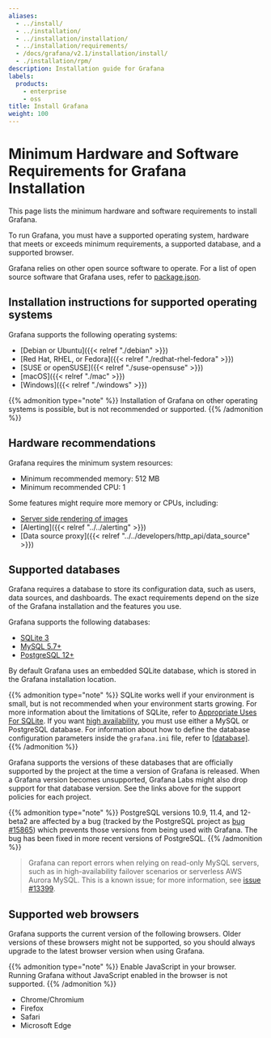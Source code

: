 ```yaml
---
aliases:
  - ../install/
  - ../installation/
  - ../installation/installation/
  - ../installation/requirements/
  - /docs/grafana/v2.1/installation/install/
  - ./installation/rpm/
description: Installation guide for Grafana
labels:
  products:
    - enterprise
    - oss
title: Install Grafana
weight: 100
---
```


# Minimum Hardware and Software Requirements for Grafana Installation

This page lists the minimum hardware and software requirements to install Grafana.

To run Grafana, you must have a supported operating system, hardware that meets or exceeds minimum requirements, a supported database, and a supported browser.

Grafana relies on other open source software to operate. For a list of open source software that Grafana uses, refer to [package.json](https://github.com/grafana/grafana/blob/main/package.json).

## Installation instructions for supported operating systems

Grafana supports the following operating systems:

- [Debian or Ubuntu]({{< relref "./debian" >}})
- [Red Hat, RHEL, or Fedora]({{< relref "./redhat-rhel-fedora" >}})
- [SUSE or openSUSE]({{< relref "./suse-opensuse" >}})
- [macOS]({{< relref "./mac" >}})
- [Windows]({{< relref "./windows" >}})

{{% admonition type="note" %}}
Installation of Grafana on other operating systems is possible, but is not recommended or supported.
{{% /admonition %}}

## Hardware recommendations

Grafana requires the minimum system resources:

- Minimum recommended memory: 512 MB
- Minimum recommended CPU: 1

Some features might require more memory or CPUs, including:

- [Server side rendering of images](/grafana/plugins/grafana-image-renderer#requirements)
- [Alerting]({{< relref "../../alerting" >}})
- [Data source proxy]({{< relref "../../developers/http_api/data_source" >}})

## Supported databases

Grafana requires a database to store its configuration data, such as users, data sources, and dashboards. The exact requirements depend on the size of the Grafana installation and the features you use.

Grafana supports the following databases:

- [SQLite 3](https://www.sqlite.org/index.html)
- [MySQL 5.7+](https://www.mysql.com/support/supportedplatforms/database.html)
- [PostgreSQL 12+](https://www.postgresql.org/support/versioning/)

By default Grafana uses an embedded SQLite database, which is stored in the Grafana installation location.

{{% admonition type="note" %}}
SQLite works well if your environment is small, but is not recommended when your environment starts growing. For more information about the limitations of SQLite, refer to [Appropriate Uses For SQLite](https://www.sqlite.org/whentouse.html). If you want [high availability](/docs/grafana/latest/setup-grafana/set-up-for-high-availability), you must use either a MySQL or PostgreSQL database. For information about how to define the database configuration parameters inside the `grafana.ini` file, refer to [[database]](/docs/grafana/latest/setup-grafana/configure-grafana/#database).
{{% /admonition %}}

Grafana supports the versions of these databases that are officially supported by the project at the time a version of Grafana is released. When a Grafana version becomes unsupported, Grafana Labs might also drop support for that database version. See the links above for the support policies for each project.

{{% admonition type="note" %}}
PostgreSQL versions 10.9, 11.4, and 12-beta2 are affected by a bug (tracked by the PostgreSQL project as [bug #15865](https://www.postgresql.org/message-id/flat/15865-17940eacc8f8b081%40postgresql.org)) which prevents those versions from being used with Grafana. The bug has been fixed in more recent versions of PostgreSQL.
{{% /admonition %}}

> Grafana can report errors when relying on read-only MySQL servers, such as in high-availability failover scenarios or serverless AWS Aurora MySQL. This is a known issue; for more information, see [issue #13399](https://github.com/grafana/grafana/issues/13399).

## Supported web browsers

Grafana supports the current version of the following browsers. Older versions of these browsers might not be supported, so you should always upgrade to the latest browser version when using Grafana.

{{% admonition type="note" %}}
Enable JavaScript in your browser. Running Grafana without JavaScript enabled in the browser is not supported.
{{% /admonition %}}

- Chrome/Chromium
- Firefox
- Safari
- Microsoft Edge
